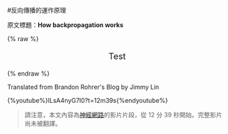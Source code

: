 #反向傳播的運作原理

原文標題：**How backpropagation works**

{% raw %}
<p style="font-size: 140%; text-align: center; color: blue;"><a id="translateLink">Test</a></p>
{% endraw %}

Translated from Brandon Rohrer's Blog by Jimmy Lin

{%youtube%}ILsA4nyG7I0?t=12m39s{%endyoutube%}

> 請注意，本文內容為[神經網路](../how_machine_learning_works/how_neural_networks_work.md)的影片片段，從 12 分 39 秒開始。完整影片尚未被翻譯。